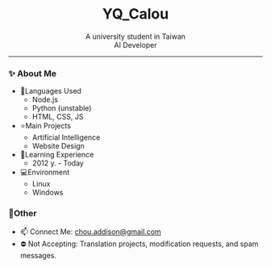 # <center>YQ_Calou </center>

<center>A university student in Taiwan</center>

<center>AI Developer</center>

-----

### ✨ About Me
- 📃Languages Used
    - Node.js
    - Python (unstable)
    - HTML, CSS, JS
- ⭐Main Projects
    - Artificial Intelligence
    - Website Design
- 🚮Learning Experience
    - 2012 y. - Today
- 💻Environment
    - Linux
    - Windows

### 🚩Other
- 📫 Connect Me: chou.addison@gmail.com
- ⛔ Not Accepting: Translation projects, modification requests, and spam messages.

